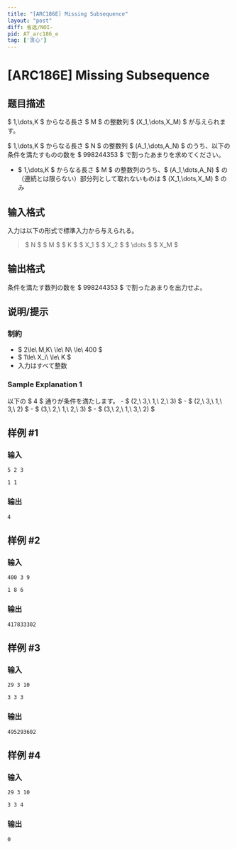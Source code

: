 ```yaml
---
title: "[ARC186E] Missing Subsequence"
layout: "post"
diff: 省选/NOI-
pid: AT_arc186_e
tag: ['贪心']
---
```


# [ARC186E] Missing Subsequence

## 题目描述

[problemUrl]: https://atcoder.jp/contests/arc186/tasks/arc186_e

$ 1,\dots,K $ からなる長さ $ M $ の整数列 $ (X_1,\dots,X_M) $ が与えられます。

$ 1,\dots,K $ からなる長さ $ N $ の整数列 $ (A_1,\dots,A_N) $ のうち、以下の条件を満たすものの数を $ 998244353 $ で割ったあまりを求めてください。

- $ 1,\dots,K $ からなる長さ $ M $ の整数列のうち、$ (A_1,\dots,A_N) $ の（連続とは限らない）部分列として取れないものは $ (X_1,\dots,X_M) $ のみ

## 输入格式

入力は以下の形式で標準入力から与えられる。

> $ N $ $ M $ $ K $ $ X_1 $ $ X_2 $ $ \dots $ $ X_M $

## 输出格式

条件を満たす数列の数を $ 998244353 $ で割ったあまりを出力せよ。

## 说明/提示

### 制約

- $ 2\le\ M,K\ \le\ N\ \le\ 400 $
- $ 1\le\ X_i\ \le\ K $
- 入力はすべて整数
 
### Sample Explanation 1

以下の $ 4 $ 通りが条件を満たします。 - $ (2,\ 3,\ 1,\ 2,\ 3) $ - $ (2,\ 3,\ 1,\ 3,\ 2) $ - $ (3,\ 2,\ 1,\ 2,\ 3) $ - $ (3,\ 2,\ 1,\ 3,\ 2) $

## 样例 #1

### 输入

```
5 2 3
1 1
```

### 输出

```
4
```

## 样例 #2

### 输入

```
400 3 9
1 8 6
```

### 输出

```
417833302
```

## 样例 #3

### 输入

```
29 3 10
3 3 3
```

### 输出

```
495293602
```

## 样例 #4

### 输入

```
29 3 10
3 3 4
```

### 输出

```
0
```

